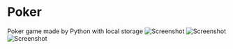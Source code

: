 # Poker
Poker game made by Python with local storage 
![Screenshot](https://shivesh947.github.io/imagesforreadme/poker1.PNG)
![Screenshot](https://shivesh947.github.io/imagesforreadme/poker2.PNG)
![Screenshot](https://shivesh947.github.io/imagesforreadme/poker3.PNG)

